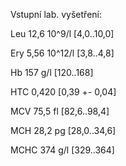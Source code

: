 
<div class="w3-row">
<div class="w3-half">

Vstupní lab. vyšetření: 

Leu 12,6 10^9/l 	[4,0..10,0]

Ery 5,56 10^12/l 	[3,8..4,8] 

Hb 157 g/l 		[120..168]

HTC 0,420 		[0,39 +- 0,04] 

MCV 75,5 fl 		[82,6..98,4] 

MCH 28,2 pg		[28,0..34,6] 

MCHC 374 g/l 		[329..364] 


</div>
<div class="w3-half">
</div>
</div>

